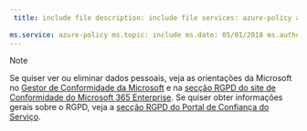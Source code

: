 ```yaml
---
 title: include file description: include file services: azure-policy author: eross-msft
 
ms.service: azure-policy ms.topic: include ms.date: 05/01/2018 ms.author: lizross ms.custom: include file
---
```


>[!Note]
>Se quiser ver ou eliminar dados pessoais, veja as orientações da Microsoft no [Gestor de Conformidade da Microsoft](https://servicetrust.microsoft.com/ComplianceManager) e na [secção RGPD do site de Conformidade do Microsoft 365 Enterprise](https://docs.microsoft.com/en-us/microsoft-365/compliance/gdpr). Se quiser obter informações gerais sobre o RGPD, veja a [secção RGPD do Portal de Confiança do Serviço](https://servicetrust.microsoft.com/ViewPage/GDPRGetStarted).